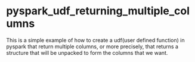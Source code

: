 # pyspark_udf_returning_multiple_columns
This is a simple example of how to create a udf(user defined function) in pyspark that return multiple columns,
or more precisely, that returns a structure that will be unpacked to form the columns that we want.
